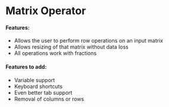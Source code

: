 # Matrix Operator

#### Features:

* Allows the user to perform row operations on an input matrix
* Allows resizing of that matrix without data loss
* All operations work with fractions

#### Features to add:

* Variable support
* Keyboard shortcuts
* Even better tab support
* Removal of columns or rows